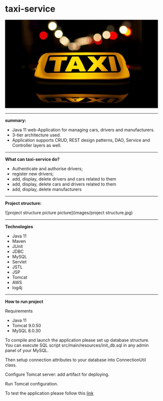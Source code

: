 # taxi-service
![header picture](images/taksi.jpg)
___

**summary:**
* Java 11 web-Application for managing cars, drivers and manufacturers.
* 3-tier architecture used.
* Application supports CRUD, REST design patterns, DAO, Service and Controller layers as well.

***

**What can taxi-service do?**
* Authenticate and authorise drivers;
* register new drivers;
* add, display, delete drivers and cars related to them
* add, display, delete cars and drivers related to them
* add, display, delete manufacturers

***

**Project structure:**

![project structure picture picture](images/project structure.jpg)

***

**Technologies**

* Java 11
* Maven
* JUnit
* JDBC
* MySQL
* Servlet
* JSTL
* JSP
* Tomcat
* AWS
* log4j

***

**How to run project**

Requirements

* Java 11 
* Tomcat 9.0.50
* MySQL 8.0.30

To compile and launch the application please set up database structure. You can execute SQL script
src/main/resources/init_db.sql in any admin panel of your MySQL.

Then setup connection attributes to your database into ConnectionUtil class.

Configure Tomcat server: add artifact for deploying.

Run Tomcat configuration.

To test the application please follow this [link](http://app-env-103.eba-2xqngczb.eu-north-1.elasticbeanstalk.com/login)